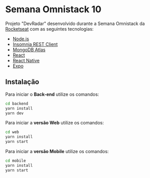 # Semana Omnistack 10
Projeto "DevRadar" desenvolvido durante a Semana Omnistack da [Rocketseat](https://rocketseat.com.br/) com as seguintes tecnologias:

- [Node.js](https://nodejs.org/en/)
- [Insomnia REST Client](https://insomnia.rest/download/)
- [MongoDB Atlas](https://www.mongodb.com/cloud/atlas)
- [React](https://reactjs.org)
- [React Native](https://facebook.github.io/react-native/)
- [Expo](https://expo.io/)

## Instalação

Para iniciar o **Back-end** utilize os comandos:
```bash
cd backend
yarn install
yarn dev
```

Para iniciar a **versão Web** utilize os comandos:
```bash
cd web
yarn install
yarn start
```

Para iniciar a **versão Mobile** utilize os comandos:
```bash
cd mobile
yarn install
yarn start
```